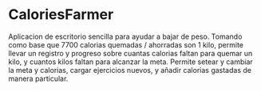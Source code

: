 # CaloriesFarmer
Aplicacion de escritorio sencilla para ayudar a bajar de peso.
Tomando como base que 7700 calorias quemadas / ahorradas son 1 kilo, permite llevar un registro y progreso sobre cuantas calorias faltan para quemar un kilo, y cuantos kilos faltan para alcanzar la meta.
Permite setear y cambiar la meta y calorias, cargar ejercicios nuevos, y añadir calorias gastadas de manera particular.